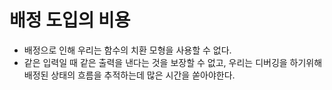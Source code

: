 # 배정 도입의 비용

- 배정으로 인해 우리는 함수의 치환 모형을 사용할 수 없다.
- 같은 입력일 때 같은 출력을 낸다는 것을 보장할 수 없고, 우리는 디버깅을 하기위해 배정된 상태의 흐름을 추적하는데 많은 시간을 쏟아야한다.
